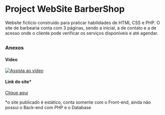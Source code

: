 # Project WebSite BarberShop

Website fictício construído para praticar habilidades de HTMl, CSS e PHP. O site de barbearia conta com 3 páginas, sendo a inicial, a de contato e a de acesso onde o cliente pode verificar os serviços disponíveis e até agendar.

##

### Anexos

#### Vídeo

[![Assista ao vídeo](https://img.youtube.com/vi/FK_adMKRyC8/maxresdefault.jpg)](https://youtu.be/FK_adMKRyC8)

#### Link do site*

<a href="https://biel-gt.github.io/Project-BarberShop/frontend/index.html">Clique aqui</a>

*o site publicado é estático, conta somente com o Front-end, ainda não possui o Back-end com PHP e o Database
